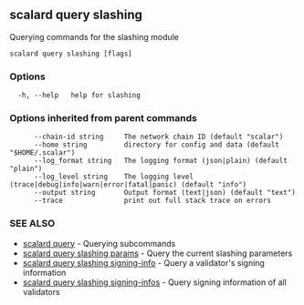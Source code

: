 ## scalard query slashing

Querying commands for the slashing module

```
scalard query slashing [flags]
```

### Options

```
  -h, --help   help for slashing
```

### Options inherited from parent commands

```
      --chain-id string     The network chain ID (default "scalar")
      --home string         directory for config and data (default "$HOME/.scalar")
      --log_format string   The logging format (json|plain) (default "plain")
      --log_level string    The logging level (trace|debug|info|warn|error|fatal|panic) (default "info")
      --output string       Output format (text|json) (default "text")
      --trace               print out full stack trace on errors
```

### SEE ALSO

- [scalard query](scalard_query.md) - Querying subcommands
- [scalard query slashing params](scalard_query_slashing_params.md) - Query the current slashing parameters
- [scalard query slashing signing-info](scalard_query_slashing_signing-info.md) - Query a validator's signing information
- [scalard query slashing signing-infos](scalard_query_slashing_signing-infos.md) - Query signing information of all validators
